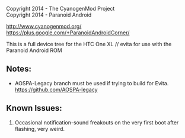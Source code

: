 Copyright 2014 - The CyanogenMod Project  
Copyright 2014 - Paranoid Android

http://www.cyanogenmod.org/  
https://plus.google.com/+ParanoidAndroidCorner/

This is a full device tree for the HTC One XL // evita for use with the Paranoid Android ROM

## Notes:
* AOSPA-Legacy branch must be used if trying to build for Evita. https://github.com/AOSPA-legacy


## Known Issues:
1. Occasional notification-sound freakouts on the very first boot after flashing, very weird.
